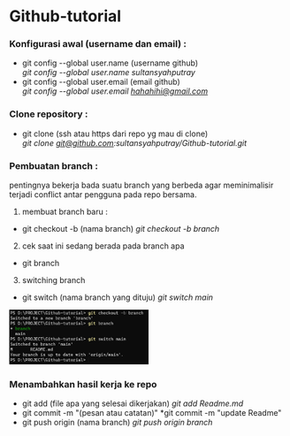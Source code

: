 # Github-tutorial

### Konfigurasi awal (username dan email) :
- git config --global user.name (username github) <br>
*git config --global user.name sultansyahputray*
- git config --global user.email (email github) <br>
*git config --global user.email hahahihi@gmail.com*

### Clone repository :
- git clone (ssh atau https dari repo yg mau di clone) <br>
*git clone git@github.com:sultansyahputray/Github-tutorial.git*

### Pembuatan branch :
pentingnya bekerja bada suatu branch yang berbeda agar meminimalisir terjadi conflict antar pengguna pada repo bersama.
1. membuat branch baru :
- git checkout -b (nama branch)
*git checkout -b branch*

2. cek saat ini sedang berada pada branch apa 
- git branch

3. switching branch
- git switch (nama branch yang dituju)
*git switch main*

<img src="img/branch.png" alt="image" width=50%/>

### Menambahkan hasil kerja ke repo
- git add (file apa yang selesai dikerjakan)
*git add Readme.md*
- git commit -m "(pesan atau catatan)"
*git commit -m "update Readme"
- git push origin (nama branch)
*git push origin branch*
